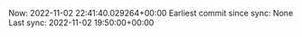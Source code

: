 Now: 2022-11-02 22:41:40.029264+00:00 Earliest commit since sync: None Last sync: 2022-11-02 19:50:00+00:00
